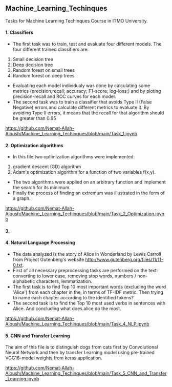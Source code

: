 ## Machine_Learning_Techinques
Tasks for Machine Learning Techinques Course in ITMO University.

#### 1. Classifiers
* The first task was to train, test and evaluate four different models.
The four different trained classifiers are:
1. Small decision tree
2. Deep decision tree
3. Random forest on small trees
4. Random forest on deep trees
* Evaluating each model individualy was done by calculating some metrics (precision;recall; accuracy; F1-score; log-loss;) and by ploting precision-recall 
and ROC curves for each model.
* The second task was to train a classifier that avoids Type II (False Negative) errors
and calculate different metrics to evaluate it. By avoiding Type II errors, it means that the recall for that algorithm should be greater than 0.95

https://github.com/Nemat-Allah-Aloush/Machine_Learning_Techinques/blob/main/Task_1.ipynb

#### 2. Optimization algorithms 
* In this file two optimization algorithms were implemented:
1.  gradient descent (GD) algorithm 
2.  Adam's optimization algorithm 
for a function of two variables f(x,y).
* The two algorithms were applied on an arbitrary function and implement the search for its minimum.
* Finally the process of finding an extremum was illustrated in the form of a graph.

https://github.com/Nemat-Allah-Aloush/Machine_Learning_Techinques/blob/main/Task_2_Optimization.ipynb


#### 3.

#### 4. Natural Language Processing
*	The data analyzed is the story of Alice in Wonderland by Lewis Carroll from Project Gutenberg's website http://www.gutenberg.org/files/11/11-0.txt.
*	First of all necessary preprocessing tasks are performed on the text: converting to lower case, removing stop words, numbers / non-alphabetic characters, lemmatization.
*	The first task is to find Top 10 most important words (excluding the word 'Alice') from each chapter in the, in terms of TF-IDF metric.
Then trying to name each chapter according to the identified tokens?
*	The second task is to find the Top 10 most used verbs in sentences with Alice. And concluding what does alice do the most.

https://github.com/Nemat-Allah-Aloush/Machine_Learning_Techinques/blob/main/Task_4_NLP.ipynb

#### 5. CNN and Transfer Learning
The aim of this file is to distinguish dogs from cats first by Convolutional Neural Network and then by transfer Learning model using pre-trained VGG16-model weights from keras application.

https://github.com/Nemat-Allah-Aloush/Machine_Learning_Techinques/blob/main/Task_5_CNN_and_Transfer_Learning.ipynb
